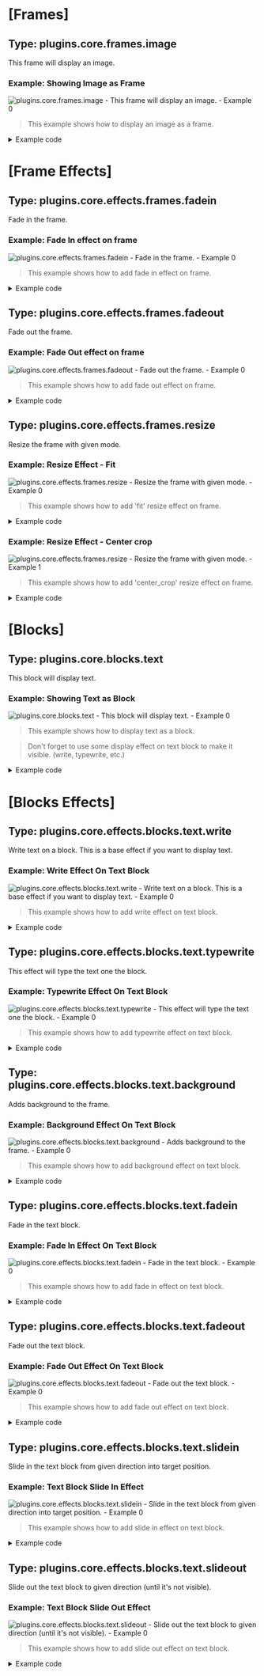 # [Frames] 
## Type: plugins.core.frames.image
This frame will display an image.
### Example: Showing Image as Frame
![plugins.core.frames.image - This frame will display an image. - Example 0](example/generated/plugins.core.frames.image_example_0.gif)
>This example shows how to display an image as a frame.


<details><summary>Example code</summary>

```yaml
{
  "width": 640,
  "height": 240,
  "fps": 24,
  "frames": [
    {
      "type": "plugins.core.frames.image",
      "time": {
        "duration": 0.1
      },
      "configuration": {
        "file_path": "example/assets/image/1.jpg"
      },
      "effects": [
        {
          "type": "plugins.core.effects.frames.resize",
          "configuration": {
            "mode": "center_crop"
          }
        }
      ]
    }
  ],
  "output_path": "example/generated/plugins.core.frames.image_example_0"
}
```

</details>

# [Frame Effects] 
## Type: plugins.core.effects.frames.fadein
Fade in the frame.
### Example: Fade In effect on frame
![plugins.core.effects.frames.fadein - Fade in the frame. - Example 0](example/generated/plugins.core.effects.frames.fadein_example_0.gif)
>This example shows how to add fade in effect on frame.


<details><summary>Example code</summary>

```yaml
{
  "width": 640,
  "height": 240,
  "fps": 24,
  "frames": [
    {
      "type": "plugins.core.frames.image",
      "time": {
        "duration": 2
      },
      "configuration": {
        "file_path": "example/assets/image/1.jpg"
      },
      "effects": [
        {
          "type": "plugins.core.effects.frames.resize",
          "configuration": {
            "mode": "center_crop"
          }
        },
        {
          "type": "plugins.core.effects.frames.fadein",
          "time": {
            "duration": 1
          },
          "configuration": {
            "duration": 1
          }
        }
      ]
    }
  ],
  "output_path": "example/generated/plugins.core.effects.frames.fadein_example_0"
}
```

</details>

## Type: plugins.core.effects.frames.fadeout
Fade out the frame.
### Example: Fade Out effect on frame
![plugins.core.effects.frames.fadeout - Fade out the frame. - Example 0](example/generated/plugins.core.effects.frames.fadeout_example_0.gif)
>This example shows how to add fade out effect on frame.


<details><summary>Example code</summary>

```yaml
{
  "width": 640,
  "height": 240,
  "fps": 24,
  "frames": [
    {
      "type": "plugins.core.frames.image",
      "time": {
        "duration": 2
      },
      "configuration": {
        "file_path": "example/assets/image/1.jpg"
      },
      "effects": [
        {
          "type": "plugins.core.effects.frames.resize",
          "configuration": {
            "mode": "center_crop"
          }
        },
        {
          "type": "plugins.core.effects.frames.fadeout",
          "time": {
            "duration": 1
          },
          "configuration": {
            "duration": 1
          }
        }
      ]
    }
  ],
  "output_path": "example/generated/plugins.core.effects.frames.fadeout_example_0"
}
```

</details>

## Type: plugins.core.effects.frames.resize
Resize the frame with given mode.
### Example: Resize Effect - Fit
![plugins.core.effects.frames.resize - Resize the frame with given mode. - Example 0](example/generated/plugins.core.effects.frames.resize_example_0.gif)
>This example shows how to add 'fit' resize effect on frame.


<details><summary>Example code</summary>

```yaml
{
  "width": 640,
  "height": 240,
  "fps": 24,
  "frames": [
    {
      "type": "plugins.core.frames.image",
      "time": {
        "duration": 0.1
      },
      "configuration": {
        "file_path": "example/assets/image/1.jpg"
      },
      "effects": [
        {
          "type": "plugins.core.effects.frames.resize",
          "configuration": {
            "mode": "fit"
          }
        }
      ]
    }
  ],
  "output_path": "example/generated/plugins.core.effects.frames.resize_example_0"
}
```

</details>

### Example: Resize Effect - Center crop
![plugins.core.effects.frames.resize - Resize the frame with given mode. - Example 1](example/generated/plugins.core.effects.frames.resize_example_1.gif)
>This example shows how to add 'center_crop' resize effect on frame.


<details><summary>Example code</summary>

```yaml
{
  "width": 640,
  "height": 240,
  "fps": 24,
  "frames": [
    {
      "type": "plugins.core.frames.image",
      "time": {
        "duration": 0.1
      },
      "configuration": {
        "file_path": "example/assets/image/1.jpg"
      },
      "effects": [
        {
          "type": "plugins.core.effects.frames.resize",
          "configuration": {
            "mode": "center_crop"
          }
        }
      ]
    }
  ],
  "output_path": "example/generated/plugins.core.effects.frames.resize_example_1"
}
```

</details>

# [Blocks] 
## Type: plugins.core.blocks.text
This block will display text.
### Example: Showing Text as Block
![plugins.core.blocks.text - This block will display text. - Example 0](example/generated/plugins.core.blocks.text_example_0.gif)
>This example shows how to display text as a block.

> Don't forget to use some display effect on text block to make it visible. (write, typewrite, etc.)


<details><summary>Example code</summary>

```yaml
{
  "width": 640,
  "height": 240,
  "fps": 24,
  "frames": [
    {
      "type": "plugins.core.frames.image",
      "time": {
        "duration": 0.1
      },
      "configuration": {
        "file_path": "example/assets/image/1.jpg"
      },
      "effects": [
        {
          "type": "plugins.core.effects.frames.resize",
          "configuration": {
            "mode": "center_crop"
          }
        }
      ],
      "blocks": [
        {
          "type": "plugins.core.blocks.text",
          "time": {
            "duration": 0.1
          },
          "position": [
            "center",
            "center"
          ],
          "configuration": {
            "content": "Hello, World!",
            "color": "white",
            "font": "Roboto-Bold",
            "size": 50,
            "margin": 30,
            "padding": 20
          },
          "effects": [
            {
              "type": "plugins.core.effects.blocks.text.write",
              "time": {
                "duration": 0.1
              },
              "configuration": {}
            }
          ]
        }
      ]
    }
  ],
  "output_path": "example/generated/plugins.core.blocks.text_example_0"
}
```

</details>

# [Blocks Effects] 
## Type: plugins.core.effects.blocks.text.write
Write text on a block. This is a base effect if you want to display text.
### Example: Write Effect On Text Block
![plugins.core.effects.blocks.text.write - Write text on a block. This is a base effect if you want to display text. - Example 0](example/generated/plugins.core.effects.blocks.text.write_example_0.gif)
>This example shows how to add write effect on text block.


<details><summary>Example code</summary>

```yaml
{
  "width": 640,
  "height": 240,
  "fps": 24,
  "frames": [
    {
      "type": "plugins.core.frames.image",
      "time": {
        "duration": 0.1
      },
      "configuration": {
        "file_path": "example/assets/image/1.jpg"
      },
      "effects": [
        {
          "type": "plugins.core.effects.frames.resize",
          "configuration": {
            "mode": "center_crop"
          }
        }
      ],
      "blocks": [
        {
          "type": "plugins.core.blocks.text",
          "time": {
            "duration": 0.1
          },
          "position": [
            "center",
            "center"
          ],
          "configuration": {
            "content": "Hello, World!",
            "color": "white",
            "font": "Roboto-Bold",
            "size": 50,
            "margin": 30,
            "padding": 20
          },
          "effects": [
            {
              "type": "plugins.core.effects.blocks.text.write",
              "time": {
                "duration": 0.1
              },
              "configuration": {}
            }
          ]
        }
      ]
    }
  ],
  "output_path": "example/generated/plugins.core.effects.blocks.text.write_example_0"
}
```

</details>

## Type: plugins.core.effects.blocks.text.typewrite
This effect will type the text one the block.
### Example: Typewrite Effect On Text Block
![plugins.core.effects.blocks.text.typewrite - This effect will type the text one the block. - Example 0](example/generated/plugins.core.effects.blocks.text.typewrite_example_0.gif)
>This example shows how to add typewrite effect on text block.


<details><summary>Example code</summary>

```yaml
{
  "width": 640,
  "height": 240,
  "fps": 24,
  "frames": [
    {
      "type": "plugins.core.frames.image",
      "time": {
        "duration": 1
      },
      "configuration": {
        "file_path": "example/assets/image/1.jpg"
      },
      "effects": [
        {
          "type": "plugins.core.effects.frames.resize",
          "configuration": {
            "mode": "center_crop"
          }
        }
      ],
      "blocks": [
        {
          "type": "plugins.core.blocks.text",
          "time": {
            "duration": 1
          },
          "position": [
            "center",
            "center"
          ],
          "configuration": {
            "content": "Hello, World!",
            "color": "white",
            "font": "Roboto-Bold",
            "size": 50,
            "margin": 30,
            "padding": 20
          },
          "effects": [
            {
              "type": "plugins.core.effects.blocks.text.typewrite",
              "time": {
                "duration": 1
              },
              "configuration": {
                "duration_per_char": 0
              }
            }
          ]
        }
      ]
    }
  ],
  "output_path": "example/generated/plugins.core.effects.blocks.text.typewrite_example_0"
}
```

</details>

## Type: plugins.core.effects.blocks.text.background
Adds background to the frame.
### Example: Background Effect On Text Block
![plugins.core.effects.blocks.text.background - Adds background to the frame. - Example 0](example/generated/plugins.core.effects.blocks.text.background_example_0.gif)
>This example shows how to add background effect on text block.


<details><summary>Example code</summary>

```yaml
{
  "width": 640,
  "height": 240,
  "fps": 24,
  "frames": [
    {
      "type": "plugins.core.frames.image",
      "time": {
        "duration": 0.1
      },
      "configuration": {
        "file_path": "example/assets/image/1.jpg"
      },
      "effects": [
        {
          "type": "plugins.core.effects.frames.resize",
          "configuration": {
            "mode": "center_crop"
          }
        }
      ],
      "blocks": [
        {
          "type": "plugins.core.blocks.text",
          "time": {
            "duration": 0.1
          },
          "position": [
            "center",
            "center"
          ],
          "configuration": {
            "content": "Hello, World!",
            "color": "white",
            "font": "Roboto-Bold",
            "size": 50,
            "margin": 30,
            "padding": 20
          },
          "effects": [
            {
              "type": "plugins.core.effects.blocks.text.write",
              "time": {
                "duration": 0.1
              },
              "configuration": {}
            },
            {
              "type": "plugins.core.effects.blocks.text.background",
              "time": {
                "duration": 0.1
              },
              "configuration": {
                "background_color": [
                  0,
                  0,
                  0
                ],
                "border_radius": 10,
                "color": "black",
                "opacity": 1
              }
            }
          ]
        }
      ]
    }
  ],
  "output_path": "example/generated/plugins.core.effects.blocks.text.background_example_0"
}
```

</details>

## Type: plugins.core.effects.blocks.text.fadein
Fade in the text block.
### Example: Fade In Effect On Text Block
![plugins.core.effects.blocks.text.fadein - Fade in the text block. - Example 0](example/generated/plugins.core.effects.blocks.text.fadein_example_0.gif)
>This example shows how to add fade in effect on text block.


<details><summary>Example code</summary>

```yaml
{
  "width": 640,
  "height": 240,
  "fps": 24,
  "frames": [
    {
      "type": "plugins.core.frames.image",
      "time": {
        "duration": 1
      },
      "configuration": {
        "file_path": "example/assets/image/1.jpg"
      },
      "effects": [
        {
          "type": "plugins.core.effects.frames.resize",
          "configuration": {
            "mode": "center_crop"
          }
        }
      ],
      "blocks": [
        {
          "type": "plugins.core.blocks.text",
          "time": {
            "duration": 1
          },
          "position": [
            "center",
            "center"
          ],
          "configuration": {
            "content": "Hello, World!",
            "color": "white",
            "font": "Roboto-Bold",
            "size": 50,
            "margin": 30,
            "padding": 20
          },
          "effects": [
            {
              "type": "plugins.core.effects.blocks.text.write",
              "time": {
                "duration": 1
              },
              "configuration": {}
            },
            {
              "type": "plugins.core.effects.blocks.text.background",
              "time": {
                "duration": 1
              },
              "configuration": {
                "background_color": [
                  0,
                  0,
                  0
                ],
                "border_radius": 10,
                "color": "black",
                "opacity": 1
              }
            },
            {
              "type": "plugins.core.effects.blocks.text.fadein",
              "time": {
                "duration": 1
              },
              "configuration": {
                "duration": 1
              }
            }
          ]
        }
      ]
    }
  ],
  "output_path": "example/generated/plugins.core.effects.blocks.text.fadein_example_0"
}
```

</details>

## Type: plugins.core.effects.blocks.text.fadeout
Fade out the text block.
### Example: Fade Out Effect On Text Block
![plugins.core.effects.blocks.text.fadeout - Fade out the text block. - Example 0](example/generated/plugins.core.effects.blocks.text.fadeout_example_0.gif)
>This example shows how to add fade out effect on text block.


<details><summary>Example code</summary>

```yaml
{
  "width": 640,
  "height": 240,
  "fps": 24,
  "frames": [
    {
      "type": "plugins.core.frames.image",
      "time": {
        "duration": 1
      },
      "configuration": {
        "file_path": "example/assets/image/1.jpg"
      },
      "effects": [
        {
          "type": "plugins.core.effects.frames.resize",
          "configuration": {
            "mode": "center_crop"
          }
        }
      ],
      "blocks": [
        {
          "type": "plugins.core.blocks.text",
          "time": {
            "duration": 1
          },
          "position": [
            "center",
            "center"
          ],
          "configuration": {
            "content": "Hello, World!",
            "color": "white",
            "font": "Roboto-Bold",
            "size": 50,
            "margin": 30,
            "padding": 20
          },
          "effects": [
            {
              "type": "plugins.core.effects.blocks.text.write",
              "time": {
                "duration": 1
              },
              "configuration": {}
            },
            {
              "type": "plugins.core.effects.blocks.text.background",
              "time": {
                "duration": 1
              },
              "configuration": {
                "background_color": [
                  0,
                  0,
                  0
                ],
                "border_radius": 10,
                "color": "black",
                "opacity": 1
              }
            },
            {
              "type": "plugins.core.effects.blocks.text.fadeout",
              "time": {
                "duration": 1
              },
              "configuration": {
                "duration": 1
              }
            }
          ]
        }
      ]
    }
  ],
  "output_path": "example/generated/plugins.core.effects.blocks.text.fadeout_example_0"
}
```

</details>

## Type: plugins.core.effects.blocks.text.slidein
Slide in the text block from given direction into target position.
### Example: Text Block Slide In Effect
![plugins.core.effects.blocks.text.slidein - Slide in the text block from given direction into target position. - Example 0](example/generated/plugins.core.effects.blocks.text.slidein_example_0.gif)
>This example shows how to add slide in effect on text block.


<details><summary>Example code</summary>

```yaml
{
  "width": 640,
  "height": 240,
  "fps": 24,
  "frames": [
    {
      "type": "plugins.core.frames.image",
      "time": {
        "duration": 1
      },
      "configuration": {
        "file_path": "example/assets/image/1.jpg"
      },
      "effects": [
        {
          "type": "plugins.core.effects.frames.resize",
          "configuration": {
            "mode": "center_crop"
          }
        }
      ],
      "blocks": [
        {
          "type": "plugins.core.blocks.text",
          "time": {
            "duration": 1
          },
          "position": [
            "center",
            "center"
          ],
          "configuration": {
            "content": "Hello, World!",
            "color": "white",
            "font": "Roboto-Bold",
            "size": 50,
            "margin": 30,
            "padding": 20
          },
          "effects": [
            {
              "type": "plugins.core.effects.blocks.text.write",
              "time": {
                "duration": 1
              },
              "configuration": {}
            },
            {
              "type": "plugins.core.effects.blocks.text.background",
              "time": {
                "duration": 1
              },
              "configuration": {
                "background_color": [
                  0,
                  0,
                  0
                ],
                "border_radius": 10,
                "color": "black",
                "opacity": 1
              }
            },
            {
              "type": "plugins.core.effects.blocks.text.slidein",
              "configuration": {
                "slide_from": "top",
                "duration": 1
              },
              "time": {
                "duration": 0.5
              }
            }
          ]
        }
      ]
    }
  ],
  "output_path": "example/generated/plugins.core.effects.blocks.text.slidein_example_0"
}
```

</details>

## Type: plugins.core.effects.blocks.text.slideout
Slide out the text block to given direction (until it's not visible).
### Example: Text Block Slide Out Effect
![plugins.core.effects.blocks.text.slideout - Slide out the text block to given direction (until it's not visible). - Example 0](example/generated/plugins.core.effects.blocks.text.slideout_example_0.gif)
>This example shows how to add slide out effect on text block.


<details><summary>Example code</summary>

```yaml
{
  "width": 640,
  "height": 240,
  "fps": 24,
  "frames": [
    {
      "type": "plugins.core.frames.image",
      "time": {
        "duration": 1
      },
      "configuration": {
        "file_path": "example/assets/image/1.jpg"
      },
      "effects": [
        {
          "type": "plugins.core.effects.frames.resize",
          "configuration": {
            "mode": "center_crop"
          }
        }
      ],
      "blocks": [
        {
          "type": "plugins.core.blocks.text",
          "time": {
            "duration": 1
          },
          "position": [
            "center",
            "center"
          ],
          "configuration": {
            "content": "Hello, World!",
            "color": "white",
            "font": "Roboto-Bold",
            "size": 50,
            "margin": 30,
            "padding": 20
          },
          "effects": [
            {
              "type": "plugins.core.effects.blocks.text.write",
              "time": {
                "duration": 1
              },
              "configuration": {}
            },
            {
              "type": "plugins.core.effects.blocks.text.background",
              "time": {
                "duration": 1
              },
              "configuration": {
                "background_color": [
                  0,
                  0,
                  0
                ],
                "border_radius": 10,
                "color": "black",
                "opacity": 1
              }
            },
            {
              "type": "plugins.core.effects.blocks.text.slideout",
              "configuration": {
                "slide_to": "bottom",
                "duration": 1
              },
              "time": {
                "duration": 0.5
              }
            }
          ]
        }
      ]
    }
  ],
  "output_path": "example/generated/plugins.core.effects.blocks.text.slideout_example_0"
}
```

</details>

